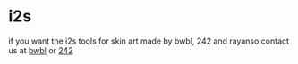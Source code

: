 # i2s
if you want the i2s tools for skin art made by bwbl, 242 and rayanso
contact us at 
[bwbl](https://twitter.com/Imbwbl) or
[242](https://twitter.com/Hiku6_)
